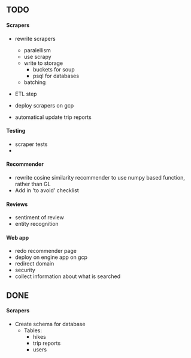 ## TODO

#### Scrapers
* rewrite scrapers
    * paralellism
    * use scrapy
    * write to storage 
        * buckets for soup
        * psql for databases
    * batching
    
* ETL step
* deploy scrapers on gcp
* automatical update trip reports

#### Testing
* scraper tests
* 

#### Recommender
* rewrite cosine similarity recommender to use numpy based function, rather than GL
* Add in 'to avoid' checklist

#### Reviews
* sentiment of review
* entity recognition

#### Web app
* redo recommender page
* deploy on engine app on gcp
* redirect domain
* security
* collect information about what is searched


## DONE

#### Scrapers
* Create schema for database
    * Tables:
        * hikes
        * trip reports
        * users
